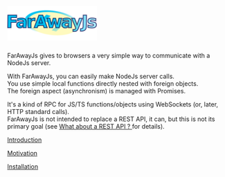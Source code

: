 # ![](/docs/FarAwayJs.png)

FarAwayJs gives to browsers a very simple way to communicate with a NodeJs server.

With FarAwayJs,  you can easily make NodeJs server calls.  
You use simple local functions directly nested with foreign objects.   
The foreign aspect \(asynchronism\) is managed with Promises.

It's a kind of RPC for JS/TS functions/objects using WebSockets \(or, later, HTTP standard calls\).  
FarAwayJs is not intended to replace a REST API, it can, but this is not its primary goal \(see [What about a REST API ? ](/what-about-a-rest-api.md)for details\).

[Introduction](/introduction.md)

[Motivation](/docs/motivation.md "Motivation")

[Installation](/docs/installation.md)

